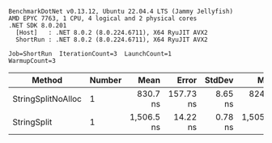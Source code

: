 ```

BenchmarkDotNet v0.13.12, Ubuntu 22.04.4 LTS (Jammy Jellyfish)
AMD EPYC 7763, 1 CPU, 4 logical and 2 physical cores
.NET SDK 8.0.201
  [Host]   : .NET 8.0.2 (8.0.224.6711), X64 RyuJIT AVX2
  ShortRun : .NET 8.0.2 (8.0.224.6711), X64 RyuJIT AVX2

Job=ShortRun  IterationCount=3  LaunchCount=1  
WarmupCount=3  

```
| Method             | Number | Mean       | Error     | StdDev  | Min        | Max        | Gen0   | Allocated |
|------------------- |------- |-----------:|----------:|--------:|-----------:|-----------:|-------:|----------:|
| StringSplitNoAlloc | 1      |   830.7 ns | 157.73 ns | 8.65 ns |   824.8 ns |   840.7 ns |      - |         - |
| StringSplit        | 1      | 1,506.5 ns |  14.22 ns | 0.78 ns | 1,505.6 ns | 1,507.0 ns | 0.0381 |    3208 B |
